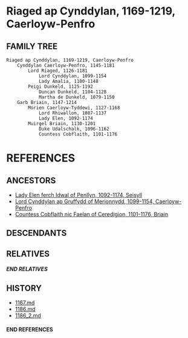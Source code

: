 # Riaged ap Cynddylan, 1169-1219, Caerloyw-Penfro

## FAMILY TREE 
```
Riaged ap Cynddylan, 1169-1219, Caerloyw-Penfro
	Cynddylan Caerloyw-Penfro, 1145-1181
		Lord Riaged, 1126-1181
			Lord Cynddylan, 1099-1154
			Lady Amalia, 1100-1148
		Peigi Dunkeld, 1125-1192
			Duncan Dunkeld, 1104-1128
			Martha de Dunkeld, 1079-1150
	Garb Briain, 1147-1214
		Morien Caerloyw-Tyddewi, 1127-1168
			Lord Rhiwallon, 1087-1137
			Lady Elen, 1092-1174
		Muirgel Briain, 1130-1201
			Duke Udalschalk, 1096-1162
			Countess Cobflaith, 1101-1176
```


# REFERENCES

## ANCESTORS
* [Lady Elen ferch Idwal of Penllyn, 1092-1174, Seisyll](elen_ferch_idwal_1092.md)
* [Lord Cynddylan ap Gruffydd of Merionnydd, 1099-1154, Caerloyw-Penfro](cynddylan_ap_gruffydd_1099.md)
* [Countess Cobflaith nic Faelan of Ceredigion, 1101-1176, Briain](cobflaith_nic_faelan_1101.md)

## DESCENDANTS

## RELATIVES

##### END RELATIVES 
## HISTORY
* [1167.md](../h/1167.md)
* [1186.md](../h/1186.md)
* [1186_2.md](../h/1186_2.md)

#### END REFERENCES
